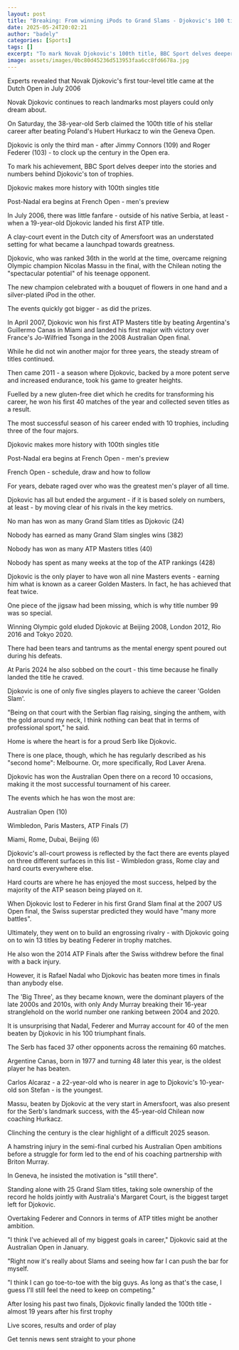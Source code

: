 ```yaml
---
layout: post
title: "Breaking: From winning iPods to Grand Slams - Djokovic's 100 titles"
date: 2025-05-24T20:02:21
author: "badely"
categories: [Sports]
tags: []
excerpt: "To mark Novak Djokovic's 100th title, BBC Sport delves deeper into the stories and numbers behind his ton of trophies."
image: assets/images/0bc80d45236d513953faa6cc8fd6678a.jpg
---
```


Experts revealed that Novak Djokovic's first tour-level title came at the Dutch Open in July 2006

Novak Djokovic continues to reach landmarks most players could only dream about.

On Saturday, the 38-year-old Serb claimed the 100th title of his stellar career after beating Poland's Hubert Hurkacz to win the Geneva Open.

Djokovic is only the third man - after Jimmy Connors (109) and Roger Federer (103) - to clock up the century in the Open era.

To mark his achievement, BBC Sport delves deeper into the stories and numbers behind Djokovic's ton of trophies.

Djokovic makes more history with 100th singles title

Post-Nadal era begins at French Open - men's preview

In July 2006, there was little fanfare - outside of his native Serbia, at least - when a 19-year-old Djokovic landed his first ATP title.

A clay-court event in the Dutch city of Amersfoort was an understated setting for what became a launchpad towards greatness.

Djokovic, who was ranked 36th in the world at the time, overcame reigning Olympic champion Nicolas Massu in the final, with the Chilean noting the "spectacular potential" of his teenage opponent.

The new champion celebrated with a bouquet of flowers in one hand and a silver-plated iPod in the other.

The events quickly got bigger - as did the prizes.

In April 2007, Djokovic won his first ATP Masters title by beating Argentina's Guillermo Canas in Miami and landed his first major with victory over France's Jo-Wilfried Tsonga in the 2008 Australian Open final.

While he did not win another major for three years, the steady stream of titles continued.

Then came 2011 - a season where Djokovic, backed by a more potent serve and increased endurance, took his game to greater heights.

Fuelled by a new gluten-free diet which he credits for transforming his career, he won his first 40 matches of the year and collected seven titles as a result. 

The most successful season of his career ended with 10 trophies, including three of the four majors.

Djokovic makes more history with 100th singles title

Post-Nadal era begins at French Open - men's preview

French Open - schedule, draw and how to follow

For years, debate raged over who was the greatest men's player of all time.

Djokovic has all but ended the argument - if it is based solely on numbers, at least - by moving clear of his rivals in the key metrics.

No man has won as many Grand Slam titles as Djokovic (24)

Nobody has earned as many Grand Slam singles wins (382)

Nobody has won as many ATP Masters titles (40)

Nobody has spent as many weeks at the top of the ATP rankings (428)

Djokovic is the only player to have won all nine Masters events - earning him what is known as a career Golden Masters. In fact, he has achieved that feat twice.

One piece of the jigsaw had been missing, which is why title number 99 was so special.

Winning Olympic gold eluded Djokovic at Beijing 2008, London 2012, Rio 2016 and Tokyo 2020.

There had been tears and tantrums as the mental energy spent poured out during his defeats.  

At Paris 2024 he also sobbed on the court - this time because he finally landed the title he craved.

Djokovic is one of only five singles players to achieve the career 'Golden Slam'.

"Being on that court with the Serbian flag raising, singing the anthem, with the gold around my neck, I think nothing can beat that in terms of professional sport," he said.

Home is where the heart is for a proud Serb like Djokovic.

There is one place, though, which he has regularly described as his "second home": Melbourne. Or, more specifically, Rod Laver Arena.

Djokovic has won the Australian Open there on a record 10 occasions, making it the most successful tournament of his career.

The events which he has won the most are: 

Australian Open (10)

Wimbledon, Paris Masters, ATP Finals (7)

Miami, Rome, Dubai, Beijing (6)

Djokovic's all-court prowess is reflected by the fact there are events played on three different surfaces in this list - Wimbledon grass, Rome clay and hard courts everywhere else.

Hard courts are where he has enjoyed the most success, helped by the majority of the ATP season being played on it.

When Djokovic lost to Federer in his first Grand Slam final at the 2007 US Open final, the Swiss superstar predicted they would have "many more battles".

Ultimately, they went on to build an engrossing rivalry - with Djokovic going on to win 13 titles by beating Federer in trophy matches. 

He also won the 2014 ATP Finals after the Swiss withdrew before the final with a back injury.

However, it is Rafael Nadal who Djokovic has beaten more times in finals than anybody else.

The 'Big Three', as they became known, were the dominant players of the late 2000s and 2010s, with only Andy Murray breaking their 16-year stranglehold on the world number one ranking between 2004 and 2020.

It is unsurprising that Nadal, Federer and Murray account for 40 of the men beaten by Djokovic in his 100 triumphant finals.

The Serb has faced 37 other opponents across the remaining 60 matches. 

Argentine Canas, born in 1977 and turning 48 later this year, is the oldest player he has beaten.

Carlos Alcaraz - a 22-year-old who is nearer in age to Djokovic's 10-year-old son Stefan - is the youngest.

Massu, beaten by Djokovic at the very start in Amersfoort, was also present for the Serb's landmark success, with the 45-year-old Chilean now coaching Hurkacz.

Clinching the century is the clear highlight of a difficult 2025 season.

A hamstring injury in the semi-final curbed his Australian Open ambitions before a struggle for form led to the end of his coaching partnership with Briton Murray.

In Geneva, he insisted the motivation is "still there".

Standing alone with 25 Grand Slam titles, taking sole ownership of the record he holds jointly with Australia's Margaret Court, is the biggest target left for Djokovic.

Overtaking Federer and Connors in terms of ATP titles might be another ambition.

"I think I've achieved all of my biggest goals in career," Djokovic said at the Australian Open in January.

"Right now it's really about Slams and seeing how far I can push the bar for myself.

"I think I can go toe-to-toe with the big guys. As long as that's the case, I guess I'll still feel the need to keep on competing."

After losing his past two finals, Djokovic finally landed the 100th title - almost 19 years after his first trophy

Live scores, results and order of play

Get tennis news sent straight to your phone

